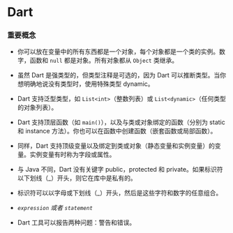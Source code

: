 # Dart

### 重要概念

* 你可以放在变量中的所有东西都是一个对象，每个对象都是一个类的实例。数字，函数和 `null` 都是对象。所有对象都从 `Object` 类继承。
* 虽然 Dart 是强类型的，但类型注释是可选的，因为 Dart 可以推断类型。当你想明确地说没有类型时，使用特殊类型 dynamic。

* Dart 支持泛型类型，如  `List<int>`（整数列表）或 `List<dynamic>`（任何类型的对象列表）。

* Dart 支持顶层函数（如 `main()`），以及与类或对象绑定的函数（分别为 static 和 instance 方法）。你也可以在函数中创建函数（嵌套函数或局部函数）。

* 同样，Dart 支持顶级变量以及绑定到类或对象（静态变量和实例变量）的变量。实例变量有时称为字段或属性。

* 与 Java 不同，Dart 没有关键字 public，protected 和 private。如果标识符以下划线（\_）开头，则它在库中是私有的。

* 标识符可以以字母或下划线（\_）开头，然后是这些字符和数字的任意组合。

* _`expression` 或者_ _`statement`_

* Dart 工具可以报告两种问题：警告和错误。



